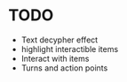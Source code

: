 # TODO
* Text decypher effect
* highlight interactible items
* Interact with items
* Turns and action points